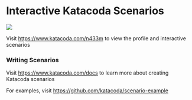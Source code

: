# Interactive Katacoda Scenarios

[![](http://shields.katacoda.com/katacoda/n433m/count.svg)](https://www.katacoda.com/n433m "Get your profile on Katacoda.com")

Visit https://www.katacoda.com/n433m to view the profile and interactive scenarios

### Writing Scenarios
Visit https://www.katacoda.com/docs to learn more about creating Katacoda scenarios

For examples, visit https://github.com/katacoda/scenario-example
